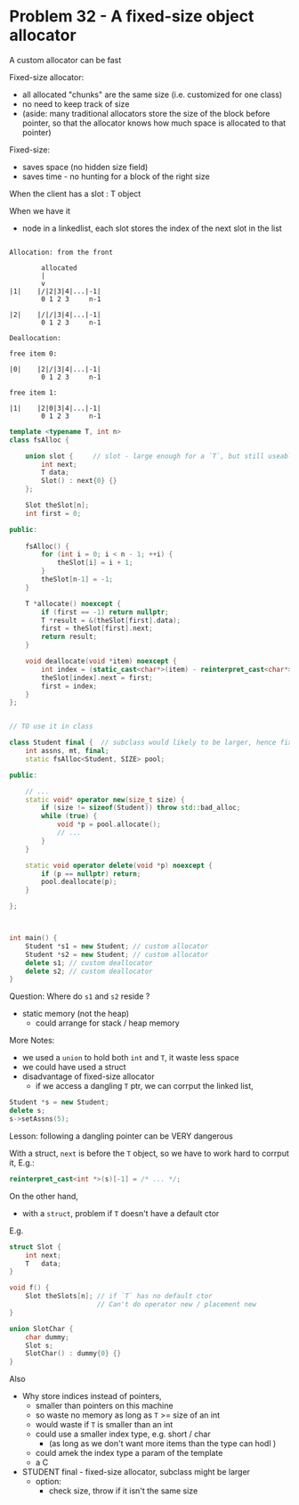 # Problem 32 - A fixed-size object allocator 

A custom allocator can be fast 

Fixed-size allocator:
- all allocated "chunks" are the same size (i.e. customized for one class)
- no need to keep track of size 
- (aside: many traditional allocators store the size of the block before pointer, so that the allocator knows how much space is allocated to that pointer)

Fixed-size:
- saves space (no hidden size field)
- saves time - no hunting for a block of the right size 


When the client has a slot : T object 

When we have it
- node in a linkedlist, each slot stores the index of the next slot in the list 

```

Allocation: from the front

        allocated 
        |
        v
|1|    |/|2|3|4|...|-1|
        0 1 2 3     n-1

|2|    |/|/|3|4|...|-1|
        0 1 2 3     n-1

Deallocation: 

free item 0: 

|0|    |2|/|3|4|...|-1|
        0 1 2 3     n-1

free item 1:

|1|    |2|0|3|4|...|-1|
        0 1 2 3     n-1

```


``` C++
template <typename T, int n> 
class fsAlloc {

    union slot {     // slot - large enough for a `T`, but still useable as an int 
        int next; 
        T data; 
        Slot() : next{0} {}
    };

    Slot theSlot[n];
    int first = 0;

public: 
    
    fsAlloc() {
        for (int i = 0; i < n - 1; ++i) {
            theSlot[i] = i + 1;
        }
        theSlot[n-1] = -1;
    }

    T *allocate() noexcept { 
        if (first == -1) return nullptr;
        T *result = &(theSlot[first].data);
        first = theSlot[first].next;
        return result;
    }

    void deallocate(void *item) noexcept {
        int index = (static_cast<char*>(item) - reinterpret_cast<char*>(theSlot)) / sizeof(slot);
        theSlot[index].next = first;
        first = index;
    }
};


// TO use it in class 

class Student final {  // subclass would likely to be larger, hence fixed-size allocator won't work 
    int assns, mt, final;
    static fsAlloc<Student, SIZE> pool;

public: 

    // ... 
    static void* operator new(size_t size) {
        if (size != sizeof(Student)) throw std::bad_alloc;
        while (true) {
            void *p = pool.allocate(); 
            // ... 
        }
    }

    static void operator delete(void *p) noexcept {
        if (p == nullptr) return;
        pool.deallocate(p);
    }

};



int main() {
    Student *s1 = new Student; // custom allocator 
    Student *s2 = new Student; // custom allocator 
    delete s1; // custom deallocator
    delete s2; // custom deallocator
}
```


Question: Where do `s1` and `s2` reside ? 
- static memory (not the heap) 
    - could arrange for stack / heap memory 


More Notes:
- we used a `union` to hold both `int` and `T`, it waste less space 
- we could have used a struct 
- disadvantage of fixed-size allocator 
    - if we access a dangling `T` ptr, we can corrput the linked list,


``` C++
Student *s = new Student;
delete s;
s->setAssns(5);
```


Lesson: following a dangling pointer can be VERY dangerous 

With a struct, `next` is before the `T` object, so we have to work hard to corrput it, E.g.:

``` C++
reinterpret_cast<int *>(s)[-1] = /* ... */; 
```


On the other hand, 
- with a `struct`, problem if `T` doesn't have a default ctor 


E.g.

``` C++
struct Slot {
    int next;
    T   data; 
}

void f() {
    Slot theSlots[n]; // if `T` has no default ctor 
                      // Can't do operator new / placement new 
}

union SlotChar {
    char dummy;
    Slot s;
    SlotChar() : dummy{0} {}
}
```


Also 
- Why store indices instead of pointers, 
    - smaller than pointers on this machine 
    - so waste no memory as long as `T` >= size of an int 
    - would waste if `T` is smaller than an int
    - could use a smaller index type, e.g. short / char 
        - (as long as we don't want more items than the type can hodl )
    - could amek the index type a param of the template 
    - a C 
- STUDENT final - fixed-size allocator, subclass might be larger 
    - option: 
        - check size, throw if it isn't the same size 





















